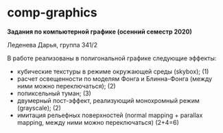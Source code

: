 # comp-graphics
**Задания по компьютерной графике (осенний семестр 2020)**  
  
Леденева Дарья, группа 341/2  
  
В работе реализованы в полигональной графике следующие эффекты:  
  
- кубические текстуры в режиме окружающей среды (skybox); (1)  
- расчет освещенности по моделям Фонга и Блинна-Фонга (между ними можно переключаться); (2)  
- попиксельный туман; (3)  
- двумерный пост-эффект, реализующий монохромный режим (grayscale); (2)  
- имитация рельефных поверхностей (normal mapping + parallax mapping, между ними можно переключаться) (2+4=6)
